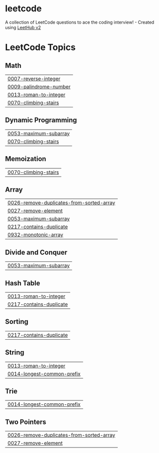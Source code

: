 # leetcode
A collection of LeetCode questions to ace the coding interview! - Created using [LeetHub v2](https://github.com/arunbhardwaj/LeetHub-2.0)

<!---LeetCode Topics Start-->
# LeetCode Topics
## Math
|  |
| ------- |
| [0007-reverse-integer](https://github.com/yaswanth-2408/leetcode/tree/master/0007-reverse-integer) |
| [0009-palindrome-number](https://github.com/yaswanth-2408/leetcode/tree/master/0009-palindrome-number) |
| [0013-roman-to-integer](https://github.com/yaswanth-2408/leetcode/tree/master/0013-roman-to-integer) |
| [0070-climbing-stairs](https://github.com/yaswanth-2408/leetcode/tree/master/0070-climbing-stairs) |
## Dynamic Programming
|  |
| ------- |
| [0053-maximum-subarray](https://github.com/yaswanth-2408/leetcode/tree/master/0053-maximum-subarray) |
| [0070-climbing-stairs](https://github.com/yaswanth-2408/leetcode/tree/master/0070-climbing-stairs) |
## Memoization
|  |
| ------- |
| [0070-climbing-stairs](https://github.com/yaswanth-2408/leetcode/tree/master/0070-climbing-stairs) |
## Array
|  |
| ------- |
| [0026-remove-duplicates-from-sorted-array](https://github.com/yaswanth-2408/leetcode/tree/master/0026-remove-duplicates-from-sorted-array) |
| [0027-remove-element](https://github.com/yaswanth-2408/leetcode/tree/master/0027-remove-element) |
| [0053-maximum-subarray](https://github.com/yaswanth-2408/leetcode/tree/master/0053-maximum-subarray) |
| [0217-contains-duplicate](https://github.com/yaswanth-2408/leetcode/tree/master/0217-contains-duplicate) |
| [0932-monotonic-array](https://github.com/yaswanth-2408/leetcode/tree/master/0932-monotonic-array) |
## Divide and Conquer
|  |
| ------- |
| [0053-maximum-subarray](https://github.com/yaswanth-2408/leetcode/tree/master/0053-maximum-subarray) |
## Hash Table
|  |
| ------- |
| [0013-roman-to-integer](https://github.com/yaswanth-2408/leetcode/tree/master/0013-roman-to-integer) |
| [0217-contains-duplicate](https://github.com/yaswanth-2408/leetcode/tree/master/0217-contains-duplicate) |
## Sorting
|  |
| ------- |
| [0217-contains-duplicate](https://github.com/yaswanth-2408/leetcode/tree/master/0217-contains-duplicate) |
## String
|  |
| ------- |
| [0013-roman-to-integer](https://github.com/yaswanth-2408/leetcode/tree/master/0013-roman-to-integer) |
| [0014-longest-common-prefix](https://github.com/yaswanth-2408/leetcode/tree/master/0014-longest-common-prefix) |
## Trie
|  |
| ------- |
| [0014-longest-common-prefix](https://github.com/yaswanth-2408/leetcode/tree/master/0014-longest-common-prefix) |
## Two Pointers
|  |
| ------- |
| [0026-remove-duplicates-from-sorted-array](https://github.com/yaswanth-2408/leetcode/tree/master/0026-remove-duplicates-from-sorted-array) |
| [0027-remove-element](https://github.com/yaswanth-2408/leetcode/tree/master/0027-remove-element) |
<!---LeetCode Topics End-->